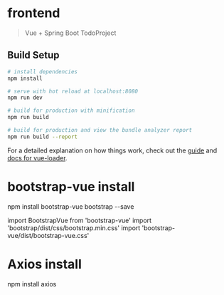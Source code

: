 # frontend

> Vue + Spring Boot TodoProject

## Build Setup

``` bash
# install dependencies
npm install

# serve with hot reload at localhost:8080
npm run dev

# build for production with minification
npm run build

# build for production and view the bundle analyzer report
npm run build --report
```

For a detailed explanation on how things work, check out the [guide](http://vuejs-templates.github.io/webpack/) and [docs for vue-loader](http://vuejs.github.io/vue-loader).

# bootstrap-vue install
npm install bootstrap-vue bootstrap --save

import BootstrapVue from 'bootstrap-vue'
import 'bootstrap/dist/css/bootstrap.min.css'
import 'bootstrap-vue/dist/bootstrap-vue.css'

# Axios install
npm install axios